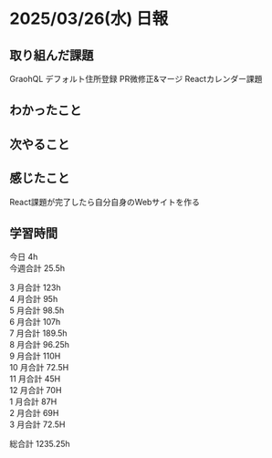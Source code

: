 # 2025/03/26(水) 日報

## 取り組んだ課題
GraohQL デフォルト住所登録 PR微修正&マージ
Reactカレンダー課題

## わかったこと

## 次やること

## 感じたこと
React課題が完了したら自分自身のWebサイトを作る

## 学習時間

今日 4h
<br />
今週合計 25.5h
<br />

3 月合計 123h
<br />
4 月合計 95h
<br />
5 月合計 98.5h
<br />
6 月合計 107h
<br />
7 月合計 189.5h
<br />
8 月合計 96.25h
<br />
9 月合計 110H
<br />
10 月合計 72.5H
<br />
11 月合計 45H
<br />
12 月合計 70H
<br />
1 月合計 87H
<br />
2 月合計 69H
<br />
3 月合計 72.5H

総合計 1235.25h
